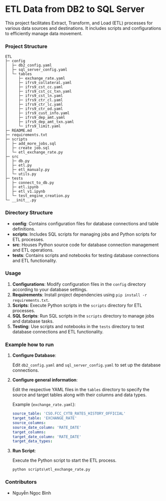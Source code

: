 # ETL Data from DB2 to SQL Server

This project facilitates Extract, Transform, and Load (ETL) processes for various data sources and destinations. It includes scripts and configurations to efficiently manage data movement.

### Project Structure

```
ETL
├─ config
│  ├─ db2_config.yaml
│  ├─ sql_server_config.yaml
│  └─ tables
│     ├─ exchange_rate.yaml
│     ├─ ifrs9_collateral.yaml
│     ├─ ifrs9_cst_cc.yaml
│     ├─ ifrs9_cst_cc_txn.yaml
│     ├─ ifrs9_cst_ln.yaml
│     ├─ ifrs9_ctr_cl.yaml
│     ├─ ifrs9_ctr_lc.yaml
│     ├─ ifrs9_ctr_od.yaml
│     ├─ ifrs9_cust_info.yaml
│     ├─ ifrs9_dep_amt.yaml
│     ├─ ifrs9_dep_amt_txn.yaml
│     └─ ifrs9_limit.yaml
├─ README.md
├─ requirements.txt
├─ scripts
│  ├─ add_more_jobs.sql
│  ├─ create job.sql
│  └─ etl_exchange_rate.py
├─ src
│  ├─ db.py
│  ├─ etl.py
│  ├─ etl_manualy.py
│  └─ utils.py
├─ tests
│  ├─ connect_to_db.py
│  ├─ etl.ipynb
│  ├─ etl_v1.ipynb
│  └─ test_engine_creation.py
└─ __init__.py
```

### Directory Structure

- **config**: Contains configuration files for database connections and table definitions.
- **scripts**: Includes SQL scripts for managing jobs and Python scripts for ETL processes.
- **src**: Houses Python source code for database connection management and ETL operations.
- **tests**: Contains scripts and notebooks for testing database connections and ETL functionality.

### Usage

1. **Configurations**: Modify configuration files in the `config` directory according to your database settings.
2. **Requirements**: Install project dependencies using `pip install -r requirements.txt`.
3. **Scripts**: Execute Python scripts in the `scripts` directory for ETL processes.
4. **SQL Scripts**: Run SQL scripts in the `scripts` directory to manage jobs and database tasks.
5. **Testing**: Use scripts and notebooks in the `tests` directory to test database connections and ETL functionality.

### Example how to run

1. **Configure Database**:

    Edit `db2_config.yaml` and `sql_server_config.yaml` to set up the database connections.

2. **Configure general information**:

    Edit the respective YAML files in the `tables` directory to specify the source and target tables along with their columns and data types.

    Example (`exchange_rate.yaml`):

    ```yaml
    source_table: 'CSO.FCC_CYTB_RATES_HISTORY_OFFICIAL'
    target_table: 'EXCHANGE_RATE'
    source_columns: 
    source_date_column: 'RATE_DATE'
    target_columns: 
    target_date_column: 'RATE_DATE'
    target_data_types: 
    ```

3. **Run Script**:

    Execute the Python script to start the ETL process.

    ```
    python scripts\etl_exchange_rate.py
    ```

### Contributors

- Nguyễn Ngọc Bình
